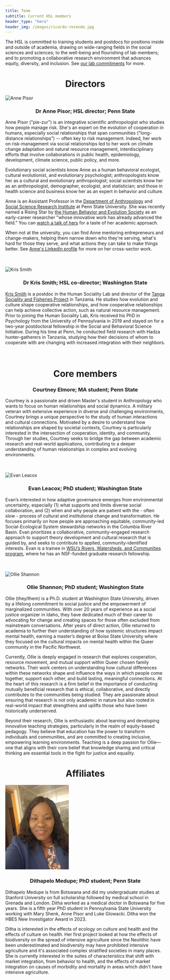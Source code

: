 ```yaml
---
title: Team
subtitle: Current HSL members
header_type: "hero"
header_img: /images/ricardo-resende.jpg
---
```


The HSL is committed to training students and postdocs for positions inside and outside of academia, drawing on wide-ranging fields in the social sciences and sciences; to the well-being and flourishing of lab members; and to promoting a collaborative research environment that advances equity, diversity, and inclusion. See [our lab commitments](/commitments) for more.

<!-- * This line is needed, but won't appear. Replace '*' with '1' to create a numbered list. -->
<!-- {:toc} -->

<h1 style="text-align: center;">Directors</h1>

<img src="/images/pisor_headshot.jpg" alt="Anne Pisor" width="200"/>
<h3 style="text-align: center;">Dr Anne Pisor; HSL director; Penn State</h3>

Anne Pisor ("pie-zur") is an integrative scientific anthropologist who studies how people manage risk. She's an expert on the evolution of cooperation in humans, especially social relationships that span communities ("long-distance relationships") -- often key to risk management. Indeed, her work on risk-management via social relationships led to her work on climate change adaptation and natural resource management, interdisciplinary efforts that involve collaborations in public health, epidemiology, development, climate science, public policy, and more.

Evolutionary social scientists know Anne as a human behavioral ecologist, cultural evolutionist, and evolutionary psychologist; anthropologists know her as a cultural and evolutionary anthropologist; social scientists know her as an anthropologist, demographer, ecologist, and statistician; and those in health science and business know her as an expert in behavior and culture.

Anne is an Assistant Professor in the [Department of Anthropology](https://anth.la.psu.edu/) and [Social Science Research Institute](https://ssri.psu.edu/) at Penn State University. She was recently named a Rising Star by [the Human Behavior and Evolution Society](https://www.hbes.com/awards/#toggle-id-1) as an early-career researcher "whose innovative work has already advanced the field." You can [watch a talk of hers](https://www.youtube.com/watch?v=AJoGC-J_18w) for a taste of her academic approach.

When not at the university, you can find Anne mentoring entrepreneurs and change-makers, helping them narrow down who they're serving, what's hard for those they serve, and what actions they can take to make things better. See [Anne's LinkedIn profile](https://www.linkedin.com/in/annepisor/) for more on her cross-sector work.
<br />
<br />
<br />

<img src="/images/kris_smith.jpg" alt="Kris Smith" width="200"/>
<h3 style="text-align: center;">Dr Kris Smith; HSL co-director; Washington State</h3>

[Kris Smith](https://www.kristophermsmith.com/) is a postdoc in the Human Sociality Lab and director of the [Tanga Sociality and Fisheries Project](https://labs.wsu.edu/tsfp/) in Tanzania. He studies how evolution and culture shape cooperative relationships, and how cooperative relationships can help achieve collective action, such as natural resource management. Prior to joining the Human Sociality Lab, Kris received his PhD in Psychology from the University of Pennsylvania in 2019 and stayed on for a two-year postdoctoral fellowship in the Social and Behavioral Science Initiative. During his time at Penn, he conducted field research with Hadza hunter-gatherers in Tanzania, studying how their decisions of whom to cooperate with are changing with increased integration with their neighbors.
<br />
<br />
<br />

<h1 style="text-align: center;">Core members</h1>

<h3 style="text-align: center;">Courtney Elmore; MA student; Penn State</h3>

Courtney is a passionate and driven Master's student in Anthropology who wants to focus on human relationships and social dynamics. A military veteran with extensive experience in diverse and challenging environments, Courtney brings a unique perspective to the study of human interactions and cultural connections. Motivated by a desire to understand how relationships are shaped by societal contexts, Courtney is particularly interested in the intersection of cooperation, identity, and community. Through her studies, Courtney seeks to bridge the gap between academic research and real-world applications, contributing to a deeper understanding of human relationships in complex and evolving environments.
<br />
<br />
<br />

<img src="/images/evan_leacox.jpg" alt="Evan Leacox" width="200"/>
<h3 style="text-align: center;">Evan Leacox; PhD student; Washington State</h3>

Evan’s interested in how adaptive governance emerges from environmental uncertainty, especially (1) what supports and limits diverse social collaboration, and (2) when and why people are patient with the - often slow - process of cultural and institutional change and transformation. He focuses primarily on how people are approaching equitable, community-led Social-Ecological System stewardship networks in the Columbia River Basin. Evan prioritizes a collaborative, community-engaged research approach to support theory development and cultural research that is guided by, and seeks to contribute to applied, community-identified interests. Evan is a trainee in [WSU’s Rivers, Watersheds, and Communities program](https://nrt-rwc.wsu.edu/), where he has an NSF-funded graduate research fellowship.
<br />
<br />
<br />

<img src="/images/ollie_shannon.jpg" alt="Ollie Shannon" width="200"/>
<h3 style="text-align: center;">Ollie Shannon; PhD student; Washington State</h3>

Ollie (they/them) is a Ph.D. student at Washington State University, driven by a lifelong commitment to social justice and the empowerment of marginalized communities. With over 20 years of experience as a social justice organizer in Idaho, they have dedicated much of their career to advocating for change and creating spaces for those often excluded from mainstream conversations. After years of direct action, Ollie returned to academia to further their understanding of how systemic structures impact mental health, earning a master’s degree at Boise State University where they focused on the cultural impacts on mental health within the Queer community in the Pacific Northwest.

Currently, Ollie is deeply engaged in research that explores cooperation, resource movement, and mutual support within Queer chosen family networks. Their work centers on understanding how cultural differences within these networks shape and influence the ways in which people come together, support each other, and build lasting, meaningful connections. At the heart of this research is a firm belief in the importance of conducting mutually beneficial research that is ethical, collaborative, and directly contributes to the communities being studied. They are passionate about ensuring that research is not only academic in nature but also rooted in real-world impact that strengthens and uplifts those who have been historically underserved.

Beyond their research, Ollie is enthusiastic about learning and developing innovative teaching strategies, particularly in the realm of equity-based pedagogy. They believe that education has the power to transform individuals and communities, and are committed to creating inclusive, empowering learning environments. Teaching is a deep passion for Ollie—one that aligns with their core belief that knowledge sharing and critical thinking are essential tools in the fight for justice and equality.

<h1 style="text-align: center;">Affiliates</h1>

<img src="/images/dithapelo_medupe.jpg" alt="Dithapelo Medupe" width="200"/>
<h3 style="text-align: center;">Dithapelo Medupe; PhD student; Penn State</h3>

Dithapelo Medupe is from Botswana and did my undergraduate studies at Stanford University on full scholarship followed by medical school in Grenada and London. Ditha worked as a medical doctor in Botswana for five years. She is a fifth year PhD student in Pennsylvania State University working with Mary Shenk, Anne Pisor and Luke Glowacki. Ditha won the HBES New Investigator Award in 2023.

Ditha is interested in the effects of ecology on culture and health and the effects of culture on health. Her first project looked at how the effects of biodiversity on the spread of intensive agriculture since the Neolithic have been underestimated and biodiversity may have prohibited intensive agriculture and it's associated complex stratified societies in many places. She is currently interested in the suites of characteristics that shift with market integration, from behavior to health, and the effects of market integration on causes of morbidity and mortality in areas which didn't have intensive agriculture.
